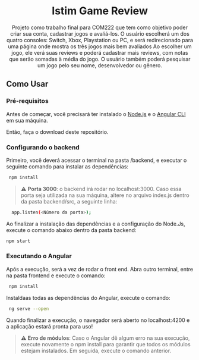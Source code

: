 <h1 align="center">Istim Game Review</h1>
<p align="center"> Projeto como trabalho final para COM222 que tem como objetivo poder criar sua conta, cadastrar jogos e avaliá-los. O usuário escolherá um dos quatro consoles: Switch, Xbox, Playstation ou PC, e será redirecionado para uma página onde mostra os três jogos mais bem avaliados
Ao escolher um jogo, ele verá suas reviews e poderá cadastrar mais reviews, com notas que serão somadas à média do jogo. O usuário também poderá pesquisar um jogo pelo seu nome, desenvolvedor ou gênero.
</p>

## Como Usar

### Pré-requisitos
Antes de começar, você precisará ter instalado o [Node.js](https://nodejs.org/en/) e o [Angular CLI](https://angular.io/cli) em sua máquina.

Então, faça o download deste repositório.

### Configurando o backend
Primeiro, você deverá acessar o terminal na pasta /backend, e executar o seguinte comando para instalar as dependências: 

```bash
 npm install
```

> :warning: **Porta 3000**: o backend irá rodar no localhost:3000. Caso essa porta seja utilizada na sua máquina, altere no arquivo index.js dentro da pasta backend/src, a seguinte linha:

```sh
  app.listen(<Número da porta>);
```



Ao finalizar a instalação das dependências e a configuração do Node.Js, execute o comando abaixo dentro da pasta backend:

```sh
npm start
```

### Executando o Angular

Após a execução, será a vez de rodar o front end. Abra outro terminal, entre na pasta frontend e execute o comando:

```bash
 npm install
```

Instaldaas todas as dependências do Angular, execute o comando: 

```bash
 ng serve --open
```

Quando finalizar a execução, o navegador será aberto no localhost:4200 e a aplicação estará pronta para uso!

> :warning: **Erro de módulos**: Caso o Angular dê algum erro na sua execução, execute novamente o npm install para garantir que todos os módulos estejam instalados. Em seguida, execute o comando anterior.

